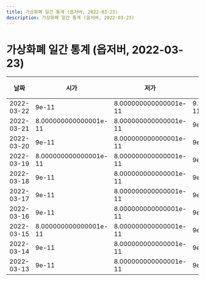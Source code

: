 ```yaml
---
title: 가상화폐 일간 통계 (옵저버, 2022-03-23)
description: 가상화폐 일간 통계 (옵저버, 2022-03-23)
---
```


가상화폐 일간 통계 (옵저버, 2022-03-23)
===

|날짜|시가|저가|고가|종가|비고|
|--|--|--|--|--|--|
|2022-03-22|9e-11|8.000000000000001e-11|9.999999999999999e-11|9e-11|    |
|2022-03-21|8.000000000000001e-11|8.000000000000001e-11|9e-11|9e-11|    |
|2022-03-20|9e-11|8.000000000000001e-11|9e-11|9e-11|    |
|2022-03-19|8.000000000000001e-11|8.000000000000001e-11|9e-11|9e-11|    |
|2022-03-18|9e-11|8.000000000000001e-11|9e-11|8.000000000000001e-11|    |
|2022-03-17|9e-11|8.000000000000001e-11|9e-11|9e-11|    |
|2022-03-16|9e-11|8.000000000000001e-11|9e-11|8.000000000000001e-11|    |
|2022-03-15|8.000000000000001e-11|8.000000000000001e-11|9e-11|9e-11|    |
|2022-03-14|9e-11|8.000000000000001e-11|9e-11|9e-11|    |
|2022-03-13|9e-11|8.000000000000001e-11|9e-11|9e-11|    |
